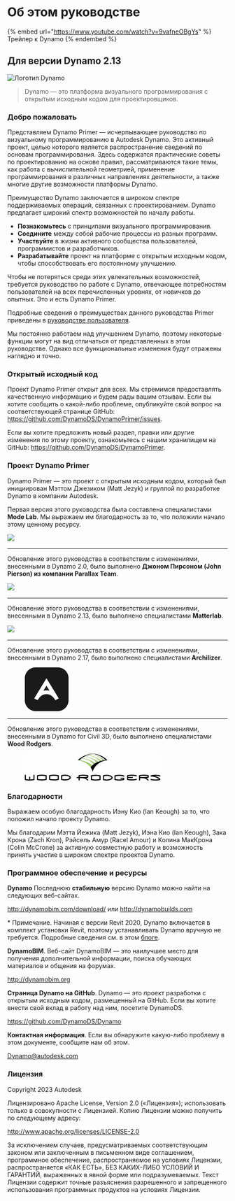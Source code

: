 # Об этом руководстве

{% embed url="https://www.youtube.com/watch?v=9vafneOBgYs" %}
 Трейлер к Dynamo 
{% endembed %}

## Для версии Dynamo 2.13

![Логотип Dynamo](images/dynamo\_logo\_dark-trim.jpg)

> Dynamo — это платформа визуального программирования с открытым исходным кодом для проектировщиков.

### Добро пожаловать

Представляем Dynamo Primer — исчерпывающее руководство по визуальному программированию в Autodesk Dynamo. Это активный проект, целью которого является распространение сведений по основам программирования. Здесь содержатся практические советы по проектированию на основе правил, рассматриваются такие темы, как работа с вычислительной геометрией, применение программирования в различных направлениях деятельности, а также многие другие возможности платформы Dynamo.

Преимущество Dynamo заключается в широком спектре поддерживаемых операций, связанных с проектированием. Dynamo предлагает широкий спектр возможностей по началу работы.

* **Познакомьтесь** с принципами визуального программирования.
* **Соедините** между собой рабочие процессы из разных программ.
* **Участвуйте** в жизни активного сообщества пользователей, программистов и разработчиков.
* **Разрабатывайте** проект на платформе с открытым исходным кодом, чтобы способствовать его постоянному улучшению.

Чтобы не потеряться среди этих увлекательных возможностей, требуется руководство по работе с Dynamo, отвечающее потребностям пользователей на всех перечисленных уровнях, от новичков до опытных. Это и есть Dynamo Primer.

Подробные сведения о преимуществах данного руководства Primer приведены в [руководстве пользователя](1\_introduction/2-primer-user-guide-dynamo-community-and-platform.md).

Мы постоянно работаем над улучшением Dynamo, поэтому некоторые функции могут на вид отличаться от представленных в этом руководстве. Однако все функциональные изменения будут отражены наглядно и точно.

### Открытый исходный код

Проект Dynamo Primer открыт для всех. Мы стремимся предоставлять качественную информацию и будем рады вашим отзывам. Если вы хотите сообщить о какой-либо проблеме, опубликуйте свой вопрос на соответствующей странице GitHub: https://github.com/DynamoDS/DynamoPrimer/issues.

Если вы хотите предложить новый раздел, правки или другие изменения по этому проекту, ознакомьтесь с нашим хранилищем на GitHub: https://github.com/DynamoDS/DynamoPrimer.

### Проект Dynamo Primer

Dynamo Primer — это проект с открытым исходным кодом, который был инициирован Мэттом Джезиком (Matt Jezyk) и группой по разработке Dynamo в компании Autodesk.

Первая версия этого руководства была составлена специалистами **Mode Lab**. Мы выражаем им благодарность за то, что положили начало этому ценному ресурсу.

![](images/MODELAB\_Logo.png)

***

Обновление этого руководства в соответствии с изменениями, внесенными в Dynamo 2.0, было выполнено **Джоном Пирсоном (John Pierson) из компании Parallax Team**.

![](images/PRLX\_Logo.jpg)

***

Обновление этого руководства в соответствии с изменениями, внесенными в Dynamo 2.13, было выполнено специалистами **Matterlab**.

![](images/matterlab\_final-07.jpg)

***

Обновление этого руководства в соответствии с изменениями, внесенными в Dynamo 2.17, было выполнено специалистами **Archilizer**.

<figure><img src=".gitbook/assets/Archilizer_2020.png" alt="" width="100"><figcaption></figcaption></figure>

***

Обновление этого руководства в соответствии с изменениями, внесенными в Dynamo for Civil 3D, было выполнено специалистами **Wood Rodgers**.

<figure><img src=".gitbook/assets/WR_Logo_NoTagLine_Color (1).jpg" alt=""><figcaption></figcaption></figure>

### Благодарности

Выражаем особую благодарность Иэну Кио (Ian Keough) за то, что положил начало проекту Dynamo.

Мы благодарим Мэтта Йежика (Matt Jezyk), Иэна Кио (Ian Keough), Зака Крона (Zach Kron), Рэйсель Амур (Racel Amour) и Колина МакКрона (Colin McCrone) за активную совместную работу и возможность принять участие в широком спектре проектов Dynamo.

### Программное обеспечение и ресурсы

**Dynamo** Последнюю **стабильную** версию Dynamo можно найти на следующих веб-сайтах.

http://dynamobim.com/download/ или http://dynamobuilds.com

* Примечание. Начиная с версии Revit 2020, Dynamo включается в комплект установки Revit, поэтому устанавливать Dynamo вручную не требуется. Подробные сведения см. в этом [блоге](https://dynamobim.org/dynamo-core-2-1-release/).

**DynamoBIM**. Веб-сайт DynamoBIM — это наилучшее место для получения дополнительной информации, поиска обучающих материалов и общения на форумах.

http://dynamobim.org

**Страница Dynamo на GitHub**. Dynamo — это проект разработки с открытым исходным кодом, размещенный на GitHub. Если вы хотите внести свой вклад в работу над ним, посетите DynamoDS.

https://github.com/DynamoDS/Dynamo

**Контактная информация**. Если вы обнаружите какую-либо проблему в этом документе, сообщите нам об этом.

Dynamo@autodesk.com

### Лицензия

Copyright 2023 Autodesk

Лицензировано Apache License, Version 2.0 («Лицензия»); использовать только в совокупности с Лицензией. Копию Лицензии можно получить по следующему адресу:

http://www.apache.org/licenses/LICENSE-2.0

За исключением случаев, предусматриваемых соответствующим законом или заключенным в письменном виде соглашением, программное обеспечение, распространяемое на условиях Лицензии, распространяется «КАК ЕСТЬ», БЕЗ КАКИХ-ЛИБО УСЛОВИЙ И ГАРАНТИЙ, выраженных в явной форме или подразумеваемых. Текст Лицензии содержит точные разъяснения разрешенного и запрещенного использования программных продуктов на условиях Лицензии.
